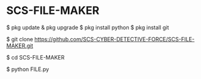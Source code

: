 # SCS-FILE-MAKER
$ pkg update & pkg upgrade
$ pkg install python
$ pkg install git

$ git clone https://github.com/SCS-CYBER-DETECTIVE-FORCE/SCS-FILE-MAKER.git

$ cd SCS-FILE-MAKER

$ python FILE.py
